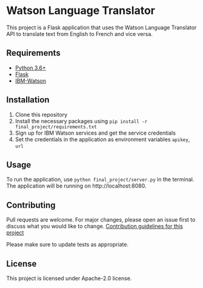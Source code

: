 # Watson Language Translator
This project is a Flask application that uses the Watson Language Translator API to translate text from English to French and vice versa.

## Requirements
- [Python 3.6+](https://www.python.org/downloads/)
- [Flask](https://flask.palletsprojects.com/en/2.2.x/)
- [IBM-Watson](https://cloud.ibm.com/catalog/services/language-translator)
## Installation
1. Clone this repository
2. Install the necessary packages using `pip install -r final_project/requirements.txt`
3. Sign up for IBM Watson services and get the service credentials
4. Set the credentials in the application as environment variables `apikey`, `url`
## Usage
To run the application, use `python final_project/server.py` in the terminal. The application will be running on http://localhost:8080.

## Contributing
Pull requests are welcome. For major changes, please open an issue first to discuss what you would like to change. [Contribution guidelines for this project](docs/CONTRIBUTING.md)

Please make sure to update tests as appropriate.

## License
This project is licensed under Apache-2.0 license.
